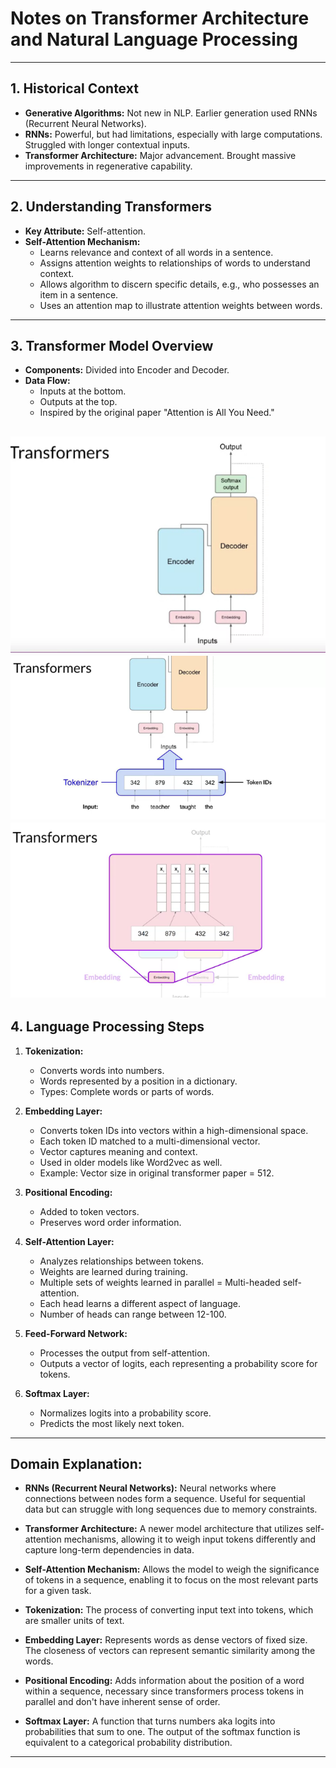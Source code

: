 # Notes on Transformer Architecture and Natural Language Processing

---

## 1. Historical Context
- **Generative Algorithms:** Not new in NLP. Earlier generation used RNNs (Recurrent Neural Networks).
- **RNNs:** Powerful, but had limitations, especially with large computations. Struggled with longer contextual inputs.
- **Transformer Architecture:** Major advancement. Brought massive improvements in regenerative capability.

---

## 2. Understanding Transformers
- **Key Attribute:** Self-attention.
- **Self-Attention Mechanism:**
    - Learns relevance and context of all words in a sentence.
    - Assigns attention weights to relationships of words to understand context.
    - Allows algorithm to discern specific details, e.g., who possesses an item in a sentence.
    - Uses an attention map to illustrate attention weights between words.

---

## 3. Transformer Model Overview
- **Components:** Divided into Encoder and Decoder.
- **Data Flow:**
    - Inputs at the bottom.
    - Outputs at the top.
    - Inspired by the original paper "Attention is All You Need."

![Transformers Artchitecture Overview](./figures/simple_transformer.png)
![Transformers Input](./figures/transformer_input.png)
![Transformers Embedding](./figures/embedding.png)
---

## 4. Language Processing Steps
1. **Tokenization:**
    - Converts words into numbers.
    - Words represented by a position in a dictionary.
    - Types: Complete words or parts of words.

2. **Embedding Layer:**
    - Converts token IDs into vectors within a high-dimensional space.
    - Each token ID matched to a multi-dimensional vector.
    - Vector captures meaning and context.
    - Used in older models like Word2vec as well.
    - Example: Vector size in original transformer paper = 512.

3. **Positional Encoding:**
    - Added to token vectors.
    - Preserves word order information.
  
4. **Self-Attention Layer:**
    - Analyzes relationships between tokens.
    - Weights are learned during training.
    - Multiple sets of weights learned in parallel = Multi-headed self-attention.
    - Each head learns a different aspect of language.
    - Number of heads can range between 12-100.

5. **Feed-Forward Network:**
    - Processes the output from self-attention.
    - Outputs a vector of logits, each representing a probability score for tokens.
  
6. **Softmax Layer:**
    - Normalizes logits into a probability score.
    - Predicts the most likely next token.

---

## Domain Explanation:

- **RNNs (Recurrent Neural Networks):** Neural networks where connections between nodes form a sequence. Useful for sequential data but can struggle with long sequences due to memory constraints.
  
- **Transformer Architecture:** A newer model architecture that utilizes self-attention mechanisms, allowing it to weigh input tokens differently and capture long-term dependencies in data.
  
- **Self-Attention Mechanism:** Allows the model to weigh the significance of tokens in a sequence, enabling it to focus on the most relevant parts for a given task.
  
- **Tokenization:** The process of converting input text into tokens, which are smaller units of text.
  
- **Embedding Layer:** Represents words as dense vectors of fixed size. The closeness of vectors can represent semantic similarity among the words.
  
- **Positional Encoding:** Adds information about the position of a word within a sequence, necessary since transformers process tokens in parallel and don't have inherent sense of order.
  
- **Softmax Layer:** A function that turns numbers aka logits into probabilities that sum to one. The output of the softmax function is equivalent to a categorical probability distribution.

---

